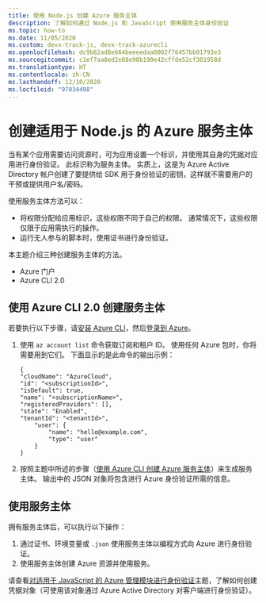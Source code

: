 ```yaml
---
title: 使用 Node.js 创建 Azure 服务主体
description: 了解如何通过 Node.js 和 JavaScript 使用服务主体身份验证
ms.topic: how-to
ms.date: 11/05/2020
ms.custom: devx-track-js, devx-track-azurecli
ms.openlocfilehash: dc9b82ad8e664beeeedaa0002f76457bb01793e3
ms.sourcegitcommit: c1ef7aa8ed2e88e98b190e42cffde52cf301958d
ms.translationtype: HT
ms.contentlocale: zh-CN
ms.lasthandoff: 12/10/2020
ms.locfileid: "97034498"
---
```

# <a name="create-an-azure-service-principal-for-nodejs"></a>创建适用于 Node.js 的 Azure 服务主体

当有某个应用需要访问资源时，可为应用设置一个标识，并使用其自身的凭据对应用进行身份验证。 此标识称为服务主体。  实质上，这是为 Azure Active Directory 帐户创建了要提供给 SDK 用于身份验证的密钥，这样就不需要用户的干预或提供用户名/密码。

使用服务主体方法可以：
- 将权限分配给应用标识，这些权限不同于自己的权限。 通常情况下，这些权限仅限于应用需执行的操作。
- 运行无人参与的脚本时，使用证书进行身份验证。

本主题介绍三种创建服务主体的方法。

- Azure 门户
- Azure CLI 2.0

## <a name="create-a-service-principal-using-the-azure-cli-20"></a>使用 Azure CLI 2.0 创建服务主体

若要执行以下步骤，请[安装 Azure CLI](/cli/azure/install-azure-cli)，然后[登录到 Azure](/cli/azure/authenticate-azure-cli)。 

1. 使用 `az account list` 命令获取订阅和租户 ID。 使用任何 Azure 包时，你将需要用到它们。 下面显示的是此命令的输出示例：

    ```shell
    {
    "cloudName": "AzureCloud",
    "id": "<subscriptionId>",
    "isDefault": true,
    "name": "<subscriptionName>",
    "registeredProviders": [],
    "state": "Enabled",
    "tenantId": "<tenantId>",
        "user": {
            "name": "hello@example.com",
            "type": "user"
        }
    }
    ```

1. 按照主题中所述的步骤（[使用 Azure CLI 创建 Azure 服务主体](/cli/azure/create-an-azure-service-principal-azure-cli)）来生成服务主体。 输出中的 JSON 对象将包含进行 Azure 身份验证所需的信息。

## <a name="using-the-service-principal"></a>使用服务主体

拥有服务主体后，可以执行以下操作：

1. 通过证书、环境变量或 `.json` 使用服务主体以编程方式向 Azure 进行身份验证。 
1. 使用服务主体创建 Azure 资源并使用服务。

请查看[对适用于 JavaScript 的 Azure 管理模块进行身份验证](./node-sdk-azure-authenticate.md)主题，了解如何创建凭据对象（可使用该对象通过 Azure Active Directory 对客户端进行身份验证）。
